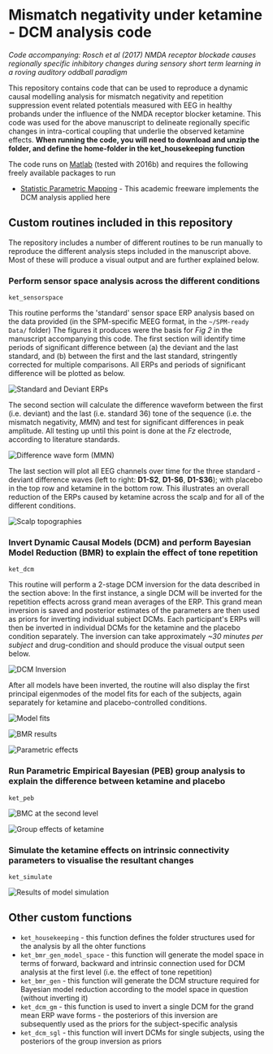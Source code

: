 # Mismatch negativity under ketamine - DCM analysis code
_Code accompanying: Rosch et al (2017) NMDA receptor blockade causes regionally specific inhibitory changes during sensory short term learning in a roving auditory oddball paradigm_


This repository contains code that can be used to reproduce a dynamic causal modelling analysis for mismatch negativity and repetition suppression event related potentials measured with EEG in healthy probands under the influence of the NMDA receptor blocker ketamine. This code was used for the above manuscript to delineate regionally specific changes in intra-cortical coupling that underlie the observed ketamine effects. 
__When running the code, you will need to download and unzip the folder, and define the home-folder in the ket_housekeeping function__ 

The code runs on [Matlab](https://uk.mathworks.com/) (tested with 2016b) and requires the following freely available packages to run
* [Statistic Parametric Mapping](http://www.fil.ion.ucl.ac.uk/spm/) - This academic freeware implements the DCM analysis applied here 


## Custom routines included in this repository
The repository includes a number of different routines to be run manually to reproduce the different analysis steps included in the manuscript above. Most of these will produce a visual output and are further explained below. 

### Perform sensor space analysis across the different conditions
```
ket_sensorspace
```
This routine performs the 'standard' sensor space ERP analysis based on the data provided (in the SPM-specific MEEG format, in the `~/SPM-ready Data/` folder) The figures it produces were the basis for _Fig 2_ in the manuscript accompanying this code. The first section will identify time periods of significant difference between (a) the deviant and the last standard, and (b) between the first and the last standard, stringently corrected for multiple comparisons. All ERPs and periods of significant difference will be plotted as below.

![Standard and Deviant ERPs](https://cloud.githubusercontent.com/assets/12950773/25479254/2bad1094-2b3c-11e7-8104-3b70df384ece.png)

The second section will calculate the difference waveform between the first (i.e. deviant) and the last (i.e. standard 36) tone of the sequence (i.e. the mismatch negativity, *MMN*) and test for significant differences in peak amplitude. All testing up until this point is done at the *Fz* electrode, according to literature standards. 

![Difference wave form (MMN)](https://cloud.githubusercontent.com/assets/12950773/25479257/2e7d8844-2b3c-11e7-924b-749be7366b6a.png)

The last section will plot all EEG channels over time for the three standard - deviant difference waves (left to right: **D1-S2**, **D1-S6**, **D1-S36**); with placebo in the top row and ketamine in the bottom row. This illustrates an overall reduction of the ERPs caused by ketamine across the scalp and for all of the different conditions. 

![Scalp topographies](https://cloud.githubusercontent.com/assets/12950773/25479259/30c18e52-2b3c-11e7-95ed-5a52201acc1e.png)


### Invert Dynamic Causal Models (DCM) and perform Bayesian Model Reduction (BMR) to explain the effect of tone repetition 
```
ket_dcm
```
This routine will perform a 2-stage DCM inversion for the data described in the section above: In the first instance, a single DCM will be inverted for the repetition effects across grand mean averages of the ERP. This grand mean inversion is saved and posterior estimates of the parameters are then used as priors for inverting individual subject DCMs.
Each participant's ERPs will then be inverted in individual DCMs for the ketamine and the placebo condition separately. The inversion can take approximately *~30 minutes per subject* and drug-condition and should produce the visual output seen below.  

![DCM Inversion](https://cloud.githubusercontent.com/assets/12950773/25479274/3822e330-2b3c-11e7-9a42-7455810e4e7a.png)

After all models have been inverted, the routine will also display the first principal eigenmodes of the model fits for each of the subjects, again separately for ketamine and placebo-controlled conditions. 

![Model fits](https://cloud.githubusercontent.com/assets/12950773/25479282/3c1a7a48-2b3c-11e7-884c-b92b5e51c118.png)

![BMR results](https://cloud.githubusercontent.com/assets/12950773/25479263/3389143e-2b3c-11e7-9cc5-f90c39ce0ba4.png)

![Parametric effects](https://cloud.githubusercontent.com/assets/12950773/25479268/35e5e6ee-2b3c-11e7-8c83-1e419f293428.png)


### Run Parametric Empirical Bayesian (PEB) group analysis to explain the difference between ketamine and placebo
```
ket_peb
```

![BMC at the second level](https://cloud.githubusercontent.com/assets/12950773/25479286/3eded5ee-2b3c-11e7-8f54-57cac11f0047.png)

![Group effects of ketamine](https://cloud.githubusercontent.com/assets/12950773/25479289/417e7610-2b3c-11e7-9137-f88ff4a8181c.png)

### Simulate the ketamine effects on intrinsic connectivity parameters to visualise the resultant changes
```
ket_simulate
```

![Results of model simulation](https://cloud.githubusercontent.com/assets/12950773/25479295/4453ae96-2b3c-11e7-8956-d057002f418c.png)


## Other custom functions
* `ket_housekeeping` - this function defines the folder structures used for the analysis by all the ohter functions
* `ket_bmr_gen_model_space` - this function will generate the model space in terms of forward, backward and intrinsic connection used for DCM analysis at the first level (i.e. the effect of tone repetition)
* `ket_bmr_gen` - this function will generate the DCM structure required for Bayesian model reduction according to the model space in question (without inverting it)
* `ket_dcm_gm` - this function is used to invert a single DCM for the grand mean ERP wave forms - the posteriors of this inversion are subsequently used as the priors for the subject-specific analysis
* `ket_dcm_sgl` - this function will invert DCMs for single subjects, using the posteriors of the group inversion as priors
